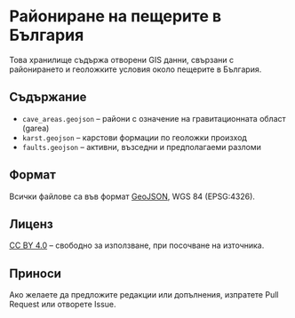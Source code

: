# Райониране на пещерите в България

Това хранилище съдържа отворени GIS данни, свързани с районирането и геоложките условия около пещерите в България.

## Съдържание

- `cave_areas.geojson` – райони с означение на гравитационната област (garea)
- `karst.geojson` – карстови формации по геоложки произход
- `faults.geojson` – активни, възседни и предполагаеми разломи

## Формат

Всички файлове са във формат [GeoJSON](https://geojson.org/), WGS 84 (EPSG:4326).

## Лиценз

[CC BY 4.0](https://creativecommons.org/licenses/by/4.0/) – свободно за използване, при посочване на източника.

## Приноси

Ако желаете да предложите редакции или допълнения, изпратете Pull Request или отворете Issue.

